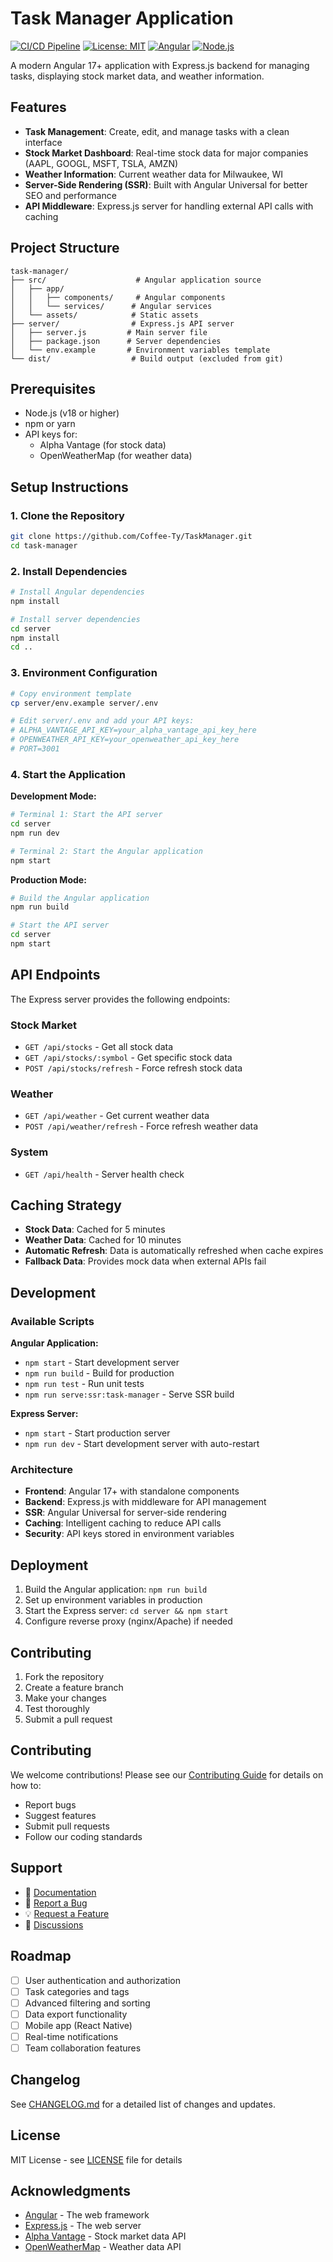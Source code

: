 # Task Manager Application

[![CI/CD Pipeline](https://github.com/Coffee-Ty/TaskManager/workflows/CI/CD%20Pipeline/badge.svg)](https://github.com/Coffee-Ty/TaskManager/actions)
[![License: MIT](https://img.shields.io/badge/License-MIT-yellow.svg)](https://opensource.org/licenses/MIT)
[![Angular](https://img.shields.io/badge/Angular-17+-red.svg)](https://angular.io/)
[![Node.js](https://img.shields.io/badge/Node.js-18+-green.svg)](https://nodejs.org/)

A modern Angular 17+ application with Express.js backend for managing tasks, displaying stock market data, and weather information.

## Features

- **Task Management**: Create, edit, and manage tasks with a clean interface
- **Stock Market Dashboard**: Real-time stock data for major companies (AAPL, GOOGL, MSFT, TSLA, AMZN)
- **Weather Information**: Current weather data for Milwaukee, WI
- **Server-Side Rendering (SSR)**: Built with Angular Universal for better SEO and performance
- **API Middleware**: Express.js server for handling external API calls with caching

## Project Structure

```
task-manager/
├── src/                    # Angular application source
│   ├── app/
│   │   ├── components/     # Angular components
│   │   └── services/      # Angular services
│   └── assets/            # Static assets
├── server/                # Express.js API server
│   ├── server.js         # Main server file
│   ├── package.json      # Server dependencies
│   └── env.example       # Environment variables template
└── dist/                  # Build output (excluded from git)
```

## Prerequisites

- Node.js (v18 or higher)
- npm or yarn
- API keys for:
  - Alpha Vantage (for stock data)
  - OpenWeatherMap (for weather data)

## Setup Instructions

### 1. Clone the Repository
```bash
git clone https://github.com/Coffee-Ty/TaskManager.git
cd task-manager
```

### 2. Install Dependencies
```bash
# Install Angular dependencies
npm install

# Install server dependencies
cd server
npm install
cd ..
```

### 3. Environment Configuration
```bash
# Copy environment template
cp server/env.example server/.env

# Edit server/.env and add your API keys:
# ALPHA_VANTAGE_API_KEY=your_alpha_vantage_api_key_here
# OPENWEATHER_API_KEY=your_openweather_api_key_here
# PORT=3001
```

### 4. Start the Application

**Development Mode:**
```bash
# Terminal 1: Start the API server
cd server
npm run dev

# Terminal 2: Start the Angular application
npm start
```

**Production Mode:**
```bash
# Build the Angular application
npm run build

# Start the API server
cd server
npm start
```

## API Endpoints

The Express server provides the following endpoints:

### Stock Market
- `GET /api/stocks` - Get all stock data
- `GET /api/stocks/:symbol` - Get specific stock data
- `POST /api/stocks/refresh` - Force refresh stock data

### Weather
- `GET /api/weather` - Get current weather data
- `POST /api/weather/refresh` - Force refresh weather data

### System
- `GET /api/health` - Server health check

## Caching Strategy

- **Stock Data**: Cached for 5 minutes
- **Weather Data**: Cached for 10 minutes
- **Automatic Refresh**: Data is automatically refreshed when cache expires
- **Fallback Data**: Provides mock data when external APIs fail

## Development

### Available Scripts

**Angular Application:**
- `npm start` - Start development server
- `npm run build` - Build for production
- `npm run test` - Run unit tests
- `npm run serve:ssr:task-manager` - Serve SSR build

**Express Server:**
- `npm start` - Start production server
- `npm run dev` - Start development server with auto-restart

### Architecture

- **Frontend**: Angular 17+ with standalone components
- **Backend**: Express.js with middleware for API management
- **SSR**: Angular Universal for server-side rendering
- **Caching**: Intelligent caching to reduce API calls
- **Security**: API keys stored in environment variables

## Deployment

1. Build the Angular application: `npm run build`
2. Set up environment variables in production
3. Start the Express server: `cd server && npm start`
4. Configure reverse proxy (nginx/Apache) if needed

## Contributing

1. Fork the repository
2. Create a feature branch
3. Make your changes
4. Test thoroughly
5. Submit a pull request

## Contributing

We welcome contributions! Please see our [Contributing Guide](CONTRIBUTING.md) for details on how to:

- Report bugs
- Suggest features
- Submit pull requests
- Follow our coding standards

## Support

- 📖 [Documentation](README.md)
- 🐛 [Report a Bug](https://github.com/Coffee-Ty/TaskManager/issues/new?template=bug_report.yml)
- 💡 [Request a Feature](https://github.com/Coffee-Ty/TaskManager/issues/new?template=feature_request.yml)
- 💬 [Discussions](https://github.com/Coffee-Ty/TaskManager/discussions)

## Roadmap

- [ ] User authentication and authorization
- [ ] Task categories and tags
- [ ] Advanced filtering and sorting
- [ ] Data export functionality
- [ ] Mobile app (React Native)
- [ ] Real-time notifications
- [ ] Team collaboration features

## Changelog

See [CHANGELOG.md](CHANGELOG.md) for a detailed list of changes and updates.

## License

MIT License - see [LICENSE](LICENSE) file for details

## Acknowledgments

- [Angular](https://angular.io/) - The web framework
- [Express.js](https://expressjs.com/) - The web server
- [Alpha Vantage](https://www.alphavantage.co/) - Stock market data API
- [OpenWeatherMap](https://openweathermap.org/) - Weather data API
